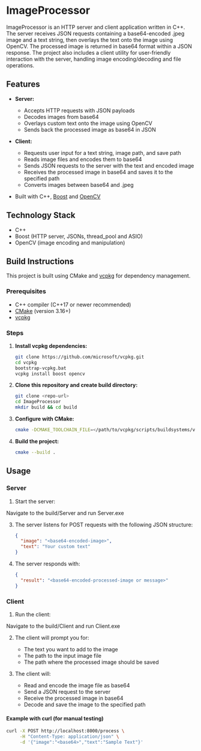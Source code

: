 # ImageProcessor

ImageProcessor is an HTTP server and client application written in C++. The server receives JSON requests containing a base64-encoded .jpeg image and a text string, then overlays the text onto the image using OpenCV. The processed image is returned in base64 format within a JSON response. The project also includes a client utility for user-friendly interaction with the server, handling image encoding/decoding and file operations.

## Features

- **Server:**
  - Accepts HTTP requests with JSON payloads
  - Decodes images from base64
  - Overlays custom text onto the image using OpenCV
  - Sends back the processed image as base64 in JSON

- **Client:**
  - Requests user input for a text string, image path, and save path
  - Reads image files and encodes them to base64
  - Sends JSON requests to the server with the text and encoded image
  - Receives the processed image in base64 and saves it to the specified path
  - Converts images between base64 and .jpeg

- Built with C++, [Boost](https://www.boost.org) and [OpenCV](https://opencv.org/)

## Technology Stack

- C++
- Boost (HTTP server, JSONs, thread_pool and ASIO)
- OpenCV (image encoding and manipulation)

## Build Instructions

This project is built using CMake and [vcpkg](https://vcpkg.io/) for dependency management.

### Prerequisites

- C++ compiler (C++17 or newer recommended)
- [CMake](https://cmake.org/) (version 3.16+)
- [vcpkg](https://github.com/microsoft/vcpkg)

### Steps

1. **Install vcpkg dependencies:**
   ```sh
   git clone https://github.com/microsoft/vcpkg.git
   cd vcpkg
   bootstrap-vcpkg.bat 
   vcpkg install boost opencv
   ```

2. **Clone this repository and create build directory:**
   ```sh
   git clone <repo-url>
   cd ImageProcessor
   mkdir build && cd build
   ```

3. **Configure with CMake:**
   ```sh
   cmake -DCMAKE_TOOLCHAIN_FILE=</path/to/vcpkg/scripts/buildsystems/vcpkg.cmake> ..
   ```

4. **Build the project:**
   ```sh
   cmake --build .
   ```

## Usage

### Server

1. Start the server:
   
Navigate to the build/Server and run Server.exe

3. The server listens for POST requests with the following JSON structure:
   ```json
   {
     "image": "<base64-encoded-image>",
     "text": "Your custom text"
   }
   ```

4. The server responds with:
   ```json
   {
     "result": "<base64-encoded-processed-image or message>"
   }
   ```

### Client

1. Run the client:

Navigate to the build/Client and run Client.exe

2. The client will prompt you for:
   - The text you want to add to the image
   - The path to the input image file
   - The path where the processed image should be saved

3. The client will:
   - Read and encode the image file as base64
   - Send a JSON request to the server
   - Receive the processed image in base64
   - Decode and save the image to the specified path

#### Example with curl (for manual testing)

```sh
curl -X POST http://localhost:8000/process \
     -H "Content-Type: application/json" \
     -d '{"image":"<base64>","text":"Sample Text"}'
```
